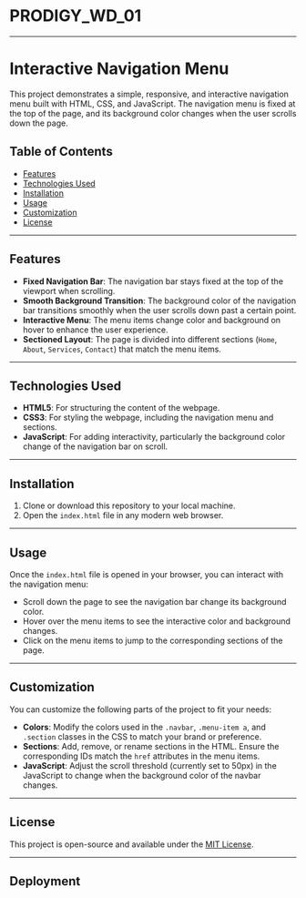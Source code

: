 # PRODIGY_WD_01
---

# Interactive Navigation Menu

This project demonstrates a simple, responsive, and interactive navigation menu built with HTML, CSS, and JavaScript. The navigation menu is fixed at the top of the page, and its background color changes when the user scrolls down the page.

## Table of Contents
- [Features](#features)
- [Technologies Used](#technologies-used)
- [Installation](#installation)
- [Usage](#usage)
- [Customization](#customization)
- [License](#license)

---

## Features
- **Fixed Navigation Bar**: The navigation bar stays fixed at the top of the viewport when scrolling.
- **Smooth Background Transition**: The background color of the navigation bar transitions smoothly when the user scrolls down past a certain point.
- **Interactive Menu**: The menu items change color and background on hover to enhance the user experience.
- **Sectioned Layout**: The page is divided into different sections (`Home`, `About`, `Services`, `Contact`) that match the menu items.

---

## Technologies Used
- **HTML5**: For structuring the content of the webpage.
- **CSS3**: For styling the webpage, including the navigation menu and sections.
- **JavaScript**: For adding interactivity, particularly the background color change of the navigation bar on scroll.

---

## Installation
1. Clone or download this repository to your local machine.
2. Open the `index.html` file in any modern web browser.

---

## Usage
Once the `index.html` file is opened in your browser, you can interact with the navigation menu:
- Scroll down the page to see the navigation bar change its background color.
- Hover over the menu items to see the interactive color and background changes.
- Click on the menu items to jump to the corresponding sections of the page.

---

## Customization
You can customize the following parts of the project to fit your needs:
- **Colors**: Modify the colors used in the `.navbar`, `.menu-item a`, and `.section` classes in the CSS to match your brand or preference.
- **Sections**: Add, remove, or rename sections in the HTML. Ensure the corresponding IDs match the `href` attributes in the menu items.
- **JavaScript**: Adjust the scroll threshold (currently set to 50px) in the JavaScript to change when the background color of the navbar changes.

---

## License
This project is open-source and available under the [MIT License](LICENSE).

---

## Deployment 


